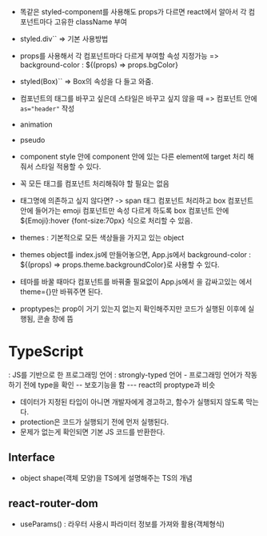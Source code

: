 - 똑같은 styled-component를 사용해도 props가 다르면 react에서 알아서 각 컴포넌트마다 고유한 className 부여

- styled.div`` => 기본 사용방법
- props를 사용해서 각 컴포넌트마다 다르게 부여할 속성 지정가능 => background-color : ${(props) => props.bgColor}
- styled(Box)`` => Box의 속성을 다 들고 와줌.

- 컴포넌트의 태그를 바꾸고 싶은데 스타일은 바꾸고 싶지 않을 때 => 컴포넌트 안에 `as="header"` 작성

- animation
- pseudo
- component style 안에 component 안에 있는 다른 element에 target 처리 해줘서 스타일 적용할 수 있다.
- 꼭 모든 태그를 컴포넌트 처리해줘야 할 필요는 없음

- 태그명에 의존하고 싶지 않다면? -> span 태그 컴포넌트 처리하고 box 컴포넌트 안에 들어가는 emoji 컴포넌트만 속성 다르게 하도록 box 컴포넌트 안에 ${Emoji}:hover {font-size:70px} 식으로 처리할 수 있음.

- themes : 기본적으로 모든 색상들을 가지고 있는 object
- themes object를 index.js에 만들어놓으면, App.js에서 background-color : ${(props) => props.theme.backgroundColor}로 사용할 수 있다.
- 테마를 바꿀 때마다 컴포넌트를 바꿔줄 필요없이 App.js에서 <App />을 감싸고있는 <ThemeProvider theme={lightTheme}>에서 theme={}만 바꿔주면 된다.

- proptypes는 prop이 거기 있는지 없는지 확인해주지만 코드가 실행된 이후에 실행됨, 콘솔 창에 뜸

# TypeScript

: JS를 기반으로 한 프로그래밍 언어
: strongly-typed 언어 - 프로그래밍 언어가 작동하기 전에 type을 확인 -- 보호기능을 함 --- react의 proptype과 비슷

- 데이터가 지정된 타입이 아니면 개발자에게 경고하고, 함수가 실행되지 않도록 막는다.
- protection은 코드가 실행되기 전에 먼저 실행된다.
- 문제가 없는게 확인되면 기본 JS 코드를 반환한다.

## Interface

- object shape(객체 모양)을 TS에게 설명해주는 TS의 개념

## react-router-dom

- useParams() : 라우터 사용시 파라미터 정보를 가져와 활용(객체형식)
